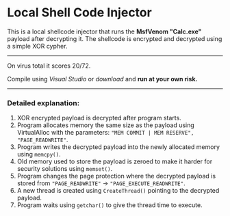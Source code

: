 # Local Shell Code Injector
This is a local shellcode injector that runs the **MsfVenom "Calc.exe"** payload after decrypting it. The shellcode is encrypted and decrypted using a simple XOR cypher.
___

On virus total it scores 20/72.

Compile using *Visual Studio* or *download* and **run at your own risk.**
___
### Detailed explanation:
1) XOR encrypted payload is decrypted after program starts.
2) Program allocates memory the same size as the payload using VirtualAlloc with the parameters: `"MEM COMMIT | MEM RESERVE", "PAGE_READWRITE"`.
3) Program writes the decrypted payload into the newly allocated memory using `memcpy()`.
4) Old memory used to store the payload is zeroed to make it harder for security solutions using `memset()`.
5) Program changes the page protection where the decrypted payload is stored from `"PAGE_READWRITE"` -> `"PAGE_EXECUTE_READWRITE"`.
6) A new thread is created using `CreateThread()` pointing to the decrypted payload.
7) Program waits using `getchar()` to give the thread time to execute.